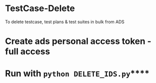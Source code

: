 # TestCase-Delete
To delete testcase, test plans &amp; test suites in bulk from ADS
# Create ads personal access token - full access
# Run with `python DELETE_IDS.py`****
